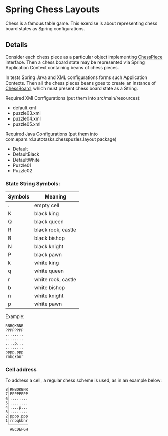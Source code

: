 # Spring Chess Layouts

Chess is a famous table game. This exercise is about representing chess board states as Spring configurations.

## Details
Consider each chess piece as a particular object implementing [ChessPiece](com.epam.rd.autotasks.chesspuzles.ChessPiece) interface.
Then a chess board state may be represented via Spring Application Context containing beans of chess pieces.

In tests Spring Java and XML configurations forms such Application Contexts.
Then all the chess pieces beans goes to create an instance of [ChessBoard](com.epam.rd.autotasks.chesspuzles.ChessBoard), which must present chess board state as a String.

Required XMl Configurations (put them into src/main/resources):
- default.xml
- puzzle03.xml
- puzzle04.xml
- puzzle05.xml

Required Java Configurations (put them into com.epam.rd.autotasks.chesspuzles.layout package)
- Default
- DefaultBlack
- DefaultWhite
- Puzzle01
- Puzzle02

### State String Symbols:

|Symbols|Meaning|
|---|---| 
| . | empty cell|
| K | black king|
| Q | black queen|
| R | black rook, castle|
| B | black bishop|
| N | black knight|
| P | black pawn|
| k | white king|
| q | white queen|
| r | white rook, castle|
| b | white bishop|
| n | white knight|
| p | white pawn|

Example:
```
RNBQKBNR
PPPPPPPP
........
........
....p...
........
pppp.ppp
rnbqkbnr
```

### Cell address
To address a cell, a regular chess scheme is used, as in an example below:
```
8│RNBQKBNR
7│PPPPPPPP
6│........
5│........
4│....p...
3│........
2│pppp.ppp
1│rnbqkbnr
 └────────
  ABCDEFGH      
```